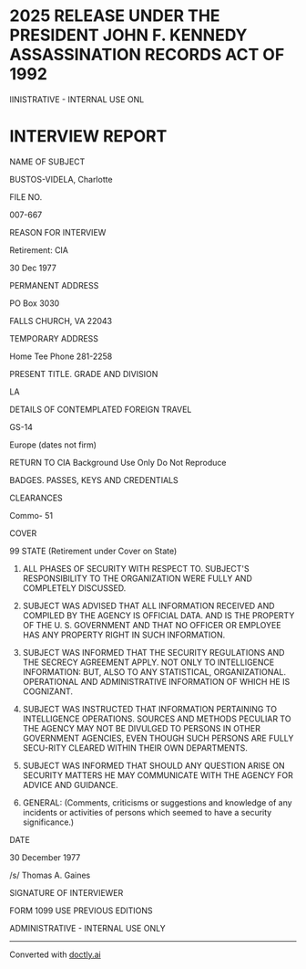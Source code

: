 # 2025 RELEASE UNDER THE PRESIDENT JOHN F. KENNEDY ASSASSINATION RECORDS ACT OF 1992

IINISTRATIVE - INTERNAL USE ONL

# INTERVIEW REPORT

NAME OF SUBJECT

BUSTOS-VIDELA, Charlotte

FILE NO.

007-667

REASON FOR INTERVIEW

Retirement: CIA

30 Dec 1977

PERMANENT ADDRESS

PO Box 3030

FALLS CHURCH, VA 22043

TEMPORARY ADDRESS

Home Tee Phone 281-2258

PRESENT TITLE. GRADE AND DIVISION

LA

DETAILS OF CONTEMPLATED FOREIGN TRAVEL

GS-14

Europe (dates not firm)

RETURN TO CIA
Background Use Only
Do Not Reproduce

BADGES. PASSES, KEYS AND CREDENTIALS

CLEARANCES

Commo- 51

COVER

99 STATE (Retirement under Cover on State)

1.  ALL PHASES OF SECURITY WITH RESPECT TO. SUBJECT'S RESPONSIBILITY TO THE ORGANIZATION WERE FULLY AND COMPLETELY DISCUSSED.

2.  SUBJECT WAS ADVISED THAT ALL INFORMATION RECEIVED AND COMPILED BY THE AGENCY IS OFFICIAL DATA. AND IS THE PROPERTY OF THE U. S. GOVERNMENT AND THAT NO OFFICER OR EMPLOYEE HAS ANY PROPERTY RIGHT IN SUCH INFORMATION.

3.  SUBJECT WAS INFORMED THAT THE SECURITY REGULATIONS AND THE SECRECY AGREEMENT APPLY. NOT ONLY TO INTELLIGENCE INFORMATION: BUT, ALSO TO ANY STATISTICAL, ORGANIZATIONAL. OPERATIONAL AND ADMINISTRATIVE INFORMATION OF WHICH HE IS COGNIZANT.

4.  SUBJECT WAS INSTRUCTED THAT INFORMATION PERTAINING TO INTELLIGENCE OPERATIONS. SOURCES AND METHODS PECULIAR TO THE AGENCY MAY NOT BE DIVULGED TO PERSONS IN OTHER GOVERNMENT AGENCIES, EVEN THOUGH SUCH PERSONS ARE FULLY SECU-RITY CLEARED WITHIN THEIR OWN DEPARTMENTS.

5.  SUBJECT WAS INFORMED THAT SHOULD ANY QUESTION ARISE ON SECURITY MATTERS HE MAY COMMUNICATE WITH THE AGENCY FOR ADVICE AND GUIDANCE.

6.  GENERAL: (Comments, criticisms or suggestions and knowledge of any incidents or activities of persons which seemed to have a security significance.)

DATE

30 December 1977

/s/ Thomas A. Gaines

SIGNATURE OF INTERVIEWER

FORM 1099 USE PREVIOUS EDITIONS

ADMINISTRATIVE - INTERNAL USE ONLY


---
Converted with [doctly.ai](https://doctly.ai)